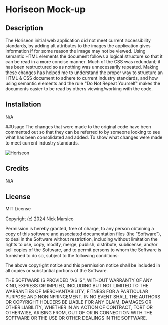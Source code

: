# Horiseon Mock-up

## Description
The Horiseon initial web application did not meet current accessibility standards, by adding alt attributes to the images the application gives information if for some reason the image may not be viewed. Using semantic HTML elements the document follows a logical structure so that it can be read in a more concise manner.
Much of the CSS was redundant; it has been restructured so as nothing was unnecessarily repeated. Making these changes has helped me to understand the proper way to structure an HTML & CSS document to adhere to current industry standards, and how using semantic elements and the rule "Do Not Repeat Yourself" makes the documents easier to be read by others viewing/working with the code.



## Installation
N/A

##Usage
The changes that were made to the original code have been commented out so that they can be referred to by someone looking to see what has been consolidated and added. To show what changes were made to meet current industry standards. 

![Horiseon](assets\127.0.0.1_5500_index.html.png)

## Credits
N/A

## License
MIT License

Copyright (c) 2024 Nick Marsico

Permission is hereby granted, free of charge, to any person obtaining a copy
of this software and associated documentation files (the "Software"), to deal
in the Software without restriction, including without limitation the rights
to use, copy, modify, merge, publish, distribute, sublicense, and/or sell
copies of the Software, and to permit persons to whom the Software is
furnished to do so, subject to the following conditions:

The above copyright notice and this permission notice shall be included in all
copies or substantial portions of the Software.

THE SOFTWARE IS PROVIDED "AS IS", WITHOUT WARRANTY OF ANY KIND, EXPRESS OR
IMPLIED, INCLUDING BUT NOT LIMITED TO THE WARRANTIES OF MERCHANTABILITY,
FITNESS FOR A PARTICULAR PURPOSE AND NONINFRINGEMENT. IN NO EVENT SHALL THE
AUTHORS OR COPYRIGHT HOLDERS BE LIABLE FOR ANY CLAIM, DAMAGES OR OTHER
LIABILITY, WHETHER IN AN ACTION OF CONTRACT, TORT OR OTHERWISE, ARISING FROM,
OUT OF OR IN CONNECTION WITH THE SOFTWARE OR THE USE OR OTHER DEALINGS IN THE
SOFTWARE.





